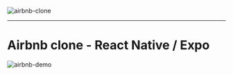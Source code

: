![airbnb-clone](https://user-images.githubusercontent.com/49198371/132860312-ae26b1db-862e-453c-82c8-d4af6b2dad10.png)

---

# Airbnb clone - React Native / Expo
![airbnb-demo](https://user-images.githubusercontent.com/49198371/132868632-758af223-5fca-4ade-87c1-9b25b6f0fa31.gif)



